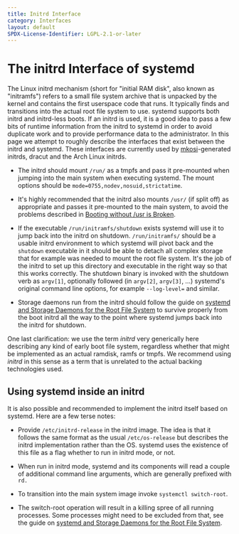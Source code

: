 ```yaml
---
title: Initrd Interface
category: Interfaces
layout: default
SPDX-License-Identifier: LGPL-2.1-or-later
---
```



# The initrd Interface of systemd

The Linux initrd mechanism (short for "initial RAM disk", also known as
"initramfs") refers to a small file system archive that is unpacked by the
kernel and contains the first userspace code that runs. It typically finds and
transitions into the actual root file system to use. systemd supports both
initrd and initrd-less boots. If an initrd is used, it is a good idea to pass a
few bits of runtime information from the initrd to systemd in order to avoid
duplicate work and to provide performance data to the administrator. In this
page we attempt to roughly describe the interfaces that exist between the
initrd and systemd. These interfaces are currently used by
[mkosi](https://github.com/systemd/mkosi)-generated initrds, dracut and the
Arch Linux initrds.

* The initrd should mount `/run/` as a tmpfs and pass it pre-mounted when
  jumping into the main system when executing systemd. The mount options should
  be `mode=0755,nodev,nosuid,strictatime`.

* It's highly recommended that the initrd also mounts `/usr/` (if split off) as
  appropriate and passes it pre-mounted to the main system, to avoid the
  problems described in [Booting without /usr is Broken](/SEPARATE_USR_IS_BROKEN).

* If the executable `/run/initramfs/shutdown` exists systemd will use it to
  jump back into the initrd on shutdown. `/run/initramfs/` should be a usable
  initrd environment to which systemd will pivot back and the `shutdown`
  executable in it should be able to detach all complex storage that for
  example was needed to mount the root file system. It's the job of the initrd
  to set up this directory and executable in the right way so that this works
  correctly. The shutdown binary is invoked with the shutdown verb as `argv[1]`,
  optionally followed (in `argv[2]`, `argv[3]`, …) systemd's original command
  line options, for example `--log-level=` and similar.

* Storage daemons run from the initrd should follow the guide on
  [systemd and Storage Daemons for the Root File System](/ROOT_STORAGE_DAEMONS)
  to survive properly from the boot initrd all the way to the point where
  systemd jumps back into the initrd for shutdown.

One last clarification: we use the term _initrd_ very generically here
describing any kind of early boot file system, regardless whether that might be
implemented as an actual ramdisk, ramfs or tmpfs. We recommend using _initrd_
in this sense as a term that is unrelated to the actual backing technologies
used.

## Using systemd inside an initrd

It is also possible and recommended to implement the initrd itself based on
systemd. Here are a few terse notes:

* Provide `/etc/initrd-release` in the initrd image. The idea is that it
  follows the same format as the usual `/etc/os-release` but describes the
  initrd implementation rather than the OS. systemd uses the existence of this
  file as a flag whether to run in initrd mode, or not.

* When run in initrd mode, systemd and its components will read a couple of
  additional command line arguments, which are generally prefixed with `rd.`

* To transition into the main system image invoke `systemctl switch-root`.

* The switch-root operation will result in a killing spree of all running
  processes. Some processes might need to be excluded from that, see the guide
  on [systemd and Storage Daemons for the Root File System](/ROOT_STORAGE_DAEMONS).

